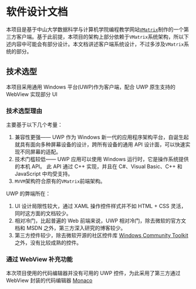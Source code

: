 # 软件设计文档

本项目是基于中山大学数据科学与计算机学院编程教学网站[``VMatrix``](https://matrix.sysu.edu.cn)制作的一个第三方客户端。基于此前提，本项目的架构上部分依赖于``VMatrix``系统架构，所以下述内容中可能会有部分设计。本文档讲述客户端系统设计，不过多涉及``VMatrix``系统的部分。

## 技术选型

本项目采用通用 Windows  平台\(UWP\)作为客户端，配合 UWP 原生支持的 WebView 实现部分 UI

### 技术选型理由

主要基于以下几个考量：
1. 兼容性更强—— UWP 作为 Windows 新一代的应用程序架构平台，自诞生起就具有面向多种屏幕设备的设计，跨所有设备的通用 API 设计面，可以快速实现不同屏幕的适配。
2. 技术门槛较低—— UWP 应用可以使用 Windows 运行时，它是操作系统提供的本机 API。 此 API 通过 C++ 实现，并且在 C#、Visual Basic、C++ 和 JavaScript 中均受支持。 
3. ``MVVM``架构符合原有的``VMatrix``前端架构。


UWP 的弊端所在：
1. UI 设计局限性较大，通过 XAML 操作控件样式并不如 HTML + CSS 灵活，同时这方面的文档较少。
2. 相对冷门，比起普遍的 Web 前端来说，UWP 相对冷门，除去微软的官方文档和 MSDN 之外，第三方深入研究的博客较少。
3. 第三方控件较少，除去微软开源的社区控件库 [Windows Community Toolkit](https://github.com/Microsoft/WindowsCommunityToolkit) 之外，没有比较成熟的控件。

### 通过 WebView 补充功能
本次项目使用的代码编辑器并没有可用的 UWP 控件，为此采用了第三方通过 WebView 封装的代码编辑器 [Monaco](https://github.com/Microsoft/monaco-editor) 